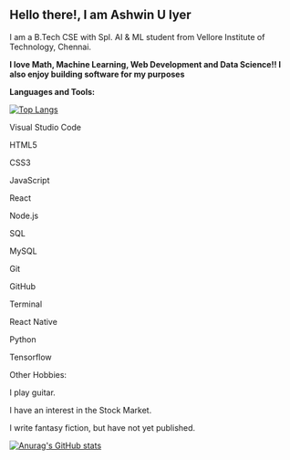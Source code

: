 ## Hello there!, I am Ashwin U Iyer 
I am a B.Tech CSE with Spl. AI & ML student from Vellore Institute of Technology, Chennai. 

**I love Math, Machine Learning, Web Development and Data Science!! 
I also enjoy building software for my purposes**


**Languages and Tools:**

[![Top Langs](https://github-readme-stats.vercel.app/api/top-langs/?username=ashwiniyer176)](https://github.com/anuraghazra/github-readme-stats)

Visual Studio Code

HTML5

CSS3

JavaScript

React

Node.js

SQL

MySQL

Git

GitHub

Terminal

React Native

Python

Tensorflow

Other Hobbies:

I play guitar.

I have an interest in the Stock Market.

I write fantasy fiction, but have not yet published.

[![Anurag's GitHub stats](https://github-readme-stats.vercel.app/api?username=ashwiniyer176&show_icons=true)](https://github.com/anuraghazra/github-readme-stats)
